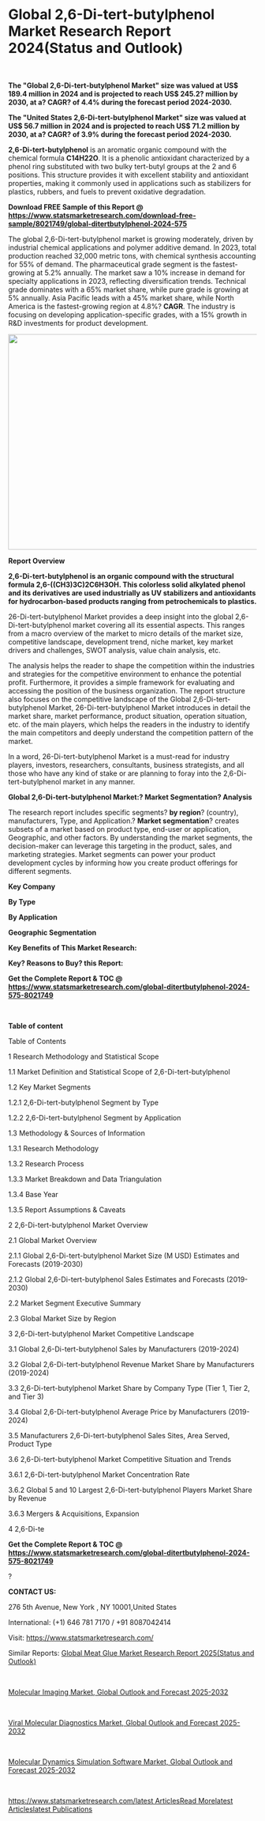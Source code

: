 <h1>Global 2,6-Di-tert-butylphenol Market Research Report 2024(Status and Outlook)</h1><br/><p><strong>The "Global 2,6-Di-tert-butylphenol Market" size was valued at US$ 189.4 million in 2024 and is projected to reach US$ 245.2? million by 2030, at a? <strong>CAGR</strong>? of 4.4% during the forecast period 2024-2030.</strong></p>
 
 
 
 <p><strong>The "United States 2,6-Di-tert-butylphenol Market" size was valued at US$ 56.7 million in 2024 and is projected to reach US$ 71.2 million by 2030, at a? <strong>CAGR</strong>? of 3.9% during the forecast period 2024-2030.</strong></p>
 
 
 
 <p><strong>2,6-Di-tert-butylphenol</strong> is an aromatic organic compound with the chemical formula <strong>C14H22O</strong>. It is a phenolic antioxidant characterized by a phenol ring substituted with two bulky tert-butyl groups at the 2 and 6 positions. This structure provides it with excellent stability and antioxidant properties, making it commonly used in applications such as stabilizers for plastics, rubbers, and fuels to prevent oxidative degradation.</p>
 
 
 
 <p><strong>Download FREE Sample of this Report @ <a href="https://www.statsmarketresearch.com/download-free-sample/8021749/global-ditertbutylphenol-2024-575">https://www.statsmarketresearch.com/download-free-sample/8021749/global-ditertbutylphenol-2024-575</a></strong></p>
 
 
 
 <p>The global 2,6-Di-tert-butylphenol market is growing moderately, driven by industrial chemical applications and polymer additive demand. In 2023, total production reached 32,000 metric tons, with chemical synthesis accounting for 55% of demand. The pharmaceutical grade segment is the fastest-growing at 5.2% annually. The market saw a 10% increase in demand for specialty applications in 2023, reflecting diversification trends. Technical grade dominates with a 65% market share, while pure grade is growing at 5% annually. Asia Pacific leads with a 45% market share, while North America is the fastest-growing region at 4.8%? <strong><strong>CAGR</strong></strong>. The industry is focusing on developing application-specific grades, with a 15% growth in R&D investments for product development.</p>
 
 
 
 <p><img alt="" src="https://www.24marketreports.com/assets/report-images/26DitertbutylphenolMarket.png" style="height:436px; width:731px" /></p>
 
 
 
 <p><strong>Report Overview</strong></p>
 
 
 
 <p><strong>2,6-Di-tert-butylphenol is an organic compound with the structural formula 2,6-((CH3)3C)2C6H3OH. This colorless solid alkylated phenol and its derivatives are used industrially as UV stabilizers and antioxidants for hydrocarbon-based products ranging from petrochemicals to plastics.</strong></p>
 
 
 
 <p>26-Di-tert-butylphenol Market provides a deep insight into the global 2,6-Di-tert-butylphenol market covering all its essential aspects. This ranges from a macro overview of the market to micro details of the market size, competitive landscape, development trend, niche market, key market drivers and challenges, SWOT analysis, value chain analysis, etc.</p>
 
 
 
 <p>The analysis helps the reader to shape the competition within the industries and strategies for the competitive environment to enhance the potential profit. Furthermore, it provides a simple framework for evaluating and accessing the position of the business organization. The report structure also focuses on the competitive landscape of the Global 2,6-Di-tert-butylphenol Market, 26-Di-tert-butylphenol Market introduces in detail the market share, market performance, product situation, operation situation, etc. of the main players, which helps the readers in the industry to identify the main competitors and deeply understand the competition pattern of the market.</p>
 
 
 
 <p>In a word, 26-Di-tert-butylphenol Market is a must-read for industry players, investors, researchers, consultants, business strategists, and all those who have any kind of stake or are planning to foray into the 2,6-Di-tert-butylphenol market in any manner.</p>
 
 
 
 <p><strong>Global 2,6-Di-tert-butylphenol Market:? Market Segmentation? Analysis</strong></p>
 
 
 
 <p>The research report includes specific segments? <strong>by region</strong>? (country), manufacturers, Type, and Application.? <strong>Market segmentation</strong>? creates subsets of a market based on product type, end-user or application, Geographic, and other factors. By understanding the market segments, the decision-maker can leverage this targeting in the product, sales, and marketing strategies. Market segments can power your product development cycles by informing how you create product offerings for different segments.</p>
 
 
 
 <p><strong>Key Company</strong></p>
 
 
 
 <p><strong>By Type</strong></p>
 
 
 
 <p><strong><strong>By Application</strong></strong></p>
 
 
 
 <p><strong>Geographic Segmentation</strong></p>
 
 
 
 <p><strong>Key Benefits of This Market Research:</strong></p>
 
 
 
 <p><strong>Key? <strong>Reasons to Buy</strong>? this Report:</strong></p>
 
 
 
 <div><b>Get the Complete Report & TOC @ <a href="https://www.statsmarketresearch.com/global-ditertbutylphenol-2024-575-8021749">https://www.statsmarketresearch.com/global-ditertbutylphenol-2024-575-8021749</a></b></div>
 
 
 
 <p><br />
 
 <b>Table of content</b></p>
 
 
 
 <p>Table of Contents<br />
 
 1 Research Methodology and Statistical Scope<br />
 
 1.1 Market Definition and Statistical Scope of 2,6-Di-tert-butylphenol<br />
 
 1.2 Key Market Segments<br />
 
 1.2.1 2,6-Di-tert-butylphenol Segment by Type<br />
 
 1.2.2 2,6-Di-tert-butylphenol Segment by Application<br />
 
 1.3 Methodology & Sources of Information<br />
 
 1.3.1 Research Methodology<br />
 
 1.3.2 Research Process<br />
 
 1.3.3 Market Breakdown and Data Triangulation<br />
 
 1.3.4 Base Year<br />
 
 1.3.5 Report Assumptions & Caveats<br />
 
 2 2,6-Di-tert-butylphenol Market Overview<br />
 
 2.1 Global Market Overview<br />
 
 2.1.1 Global 2,6-Di-tert-butylphenol Market Size (M USD) Estimates and Forecasts (2019-2030)<br />
 
 2.1.2 Global 2,6-Di-tert-butylphenol Sales Estimates and Forecasts (2019-2030)<br />
 
 2.2 Market Segment Executive Summary<br />
 
 2.3 Global Market Size by Region<br />
 
 3 2,6-Di-tert-butylphenol Market Competitive Landscape<br />
 
 3.1 Global 2,6-Di-tert-butylphenol Sales by Manufacturers (2019-2024)<br />
 
 3.2 Global 2,6-Di-tert-butylphenol Revenue Market Share by Manufacturers (2019-2024)<br />
 
 3.3 2,6-Di-tert-butylphenol Market Share by Company Type (Tier 1, Tier 2, and Tier 3)<br />
 
 3.4 Global 2,6-Di-tert-butylphenol Average Price by Manufacturers (2019-2024)<br />
 
 3.5 Manufacturers 2,6-Di-tert-butylphenol Sales Sites, Area Served, Product Type<br />
 
 3.6 2,6-Di-tert-butylphenol Market Competitive Situation and Trends<br />
 
 3.6.1 2,6-Di-tert-butylphenol Market Concentration Rate<br />
 
 3.6.2 Global 5 and 10 Largest 2,6-Di-tert-butylphenol Players Market Share by Revenue<br />
 
 3.6.3 Mergers & Acquisitions, Expansion<br />
 
 4 2,6-Di-te</p>
 
 
 
 <div><b>Get the Complete Report & TOC @ <a href="https://www.statsmarketresearch.com/global-ditertbutylphenol-2024-575-8021749">https://www.statsmarketresearch.com/global-ditertbutylphenol-2024-575-8021749</a></b></div>
 
 
 
 <p>? </p>
 
 
 
 <p><b>CONTACT US:</b><br />
 
 276 5th Avenue, New York , NY 10001,United States<br />
 
 International: (+1) 646 781 7170 / +91 8087042414<br />
 
 Visit: <a href="https://www.statsmarketresearch.com/">https://www.statsmarketresearch.com/</a><br />
 
 Similar Reports: <a href="https://www.statsmarketresearch.com/global-ditertbutylphenol-2024-575-8021749">Global Meat Glue Market Research Report 2025(Status and Outlook)</a><br />
 
 <br />
 
 <a href="https://www.statsmarketresearch.com/global-ditertbutylphenol-2024-575-8021749">Molecular Imaging Market, Global Outlook and Forecast 2025-2032 </a><br />
 
 <br />
 
 <a href="https://www.statsmarketresearch.com/global-ditertbutylphenol-2024-575-8021749">Viral Molecular Diagnostics Market, Global Outlook and Forecast 2025-2032 </a><br />
 
 <br />
 
 <a href="https://www.statsmarketresearch.com/global-ditertbutylphenol-2024-575-8021749">Molecular Dynamics Simulation Software Market, Global Outlook and Forecast 2025-2032 </a><br />
 
 <br />
 
 <a href="https://gyeongbokgung.com">https://www.statsmarketresearch.com/</a><a href="https://hallyeomaritime.com">latest Articles</a><a href="https://jingwansa.com">Read More</a><a href="https://nguoiviet.jp/">latest Articles</a><a href="https://www.intelmarketresearch.com/">latest Publications</a></p>